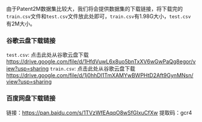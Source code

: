 由于Patent2M数据集比较大，我们将会提供数据集的下载链接，将下载完的`train.csv`文件和`test.csv`文件放此处即可，`train.csv`有1.98G大小，`test.csv`有2M大小。


### 谷歌云盘下载链接

`test.csv`: 点击此处从谷歌云盘下载 https://drive.google.com/file/d/1HfdVuwL6x8uo5bnTxXV6wGwPaQg8egor/view?usp=sharing
`train.csv`: 点击此处从谷歌云盘下载 https://drive.google.com/file/d/1j0hhDl1TmXAMYwBWPHtD2Aft9GynMNsn/view?usp=sharing


### 百度网盘下载链接
链接：https://pan.baidu.com/s/1TVzWfEAqqO8wSfGIxuCfXw 
提取码：gcr4






